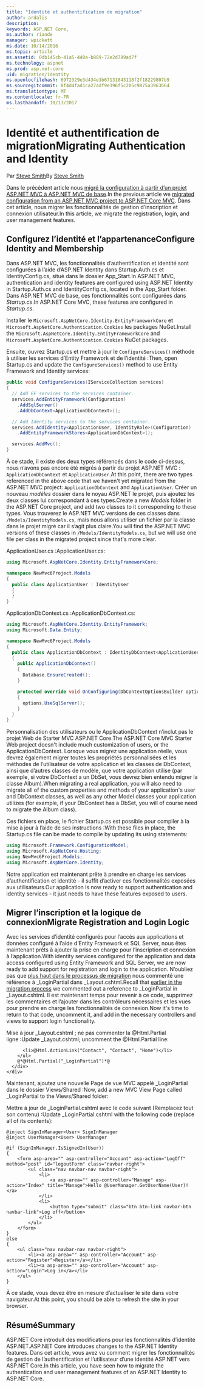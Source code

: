 ```yaml
---
title: "Identité et authentification de migration"
author: ardalis
description: 
keywords: ASP.NET Core,
ms.author: riande
manager: wpickett
ms.date: 10/14/2016
ms.topic: article
ms.assetid: 0db145cb-41a5-448a-b889-72e2d789ad7f
ms.technology: aspnet
ms.prod: asp.net-core
uid: migration/identity
ms.openlocfilehash: 6972329e3d434e1b67131843118f2f18229807b9
ms.sourcegitcommit: 8f4d4fad1ca27adf9e396f5c205c9875a3963664
ms.translationtype: MT
ms.contentlocale: fr-FR
ms.lasthandoff: 10/13/2017
---
```

# <a name="migrating-authentication-and-identity"></a><span data-ttu-id="fe761-103">Identité et authentification de migration</span><span class="sxs-lookup"><span data-stu-id="fe761-103">Migrating Authentication and Identity</span></span>

<a name="migration-identity"></a>

<span data-ttu-id="fe761-104">Par [Steve Smith](https://ardalis.com/)</span><span class="sxs-lookup"><span data-stu-id="fe761-104">By [Steve Smith](https://ardalis.com/)</span></span>

<span data-ttu-id="fe761-105">Dans le précédent article nous [migré la configuration à partir d’un projet ASP.NET MVC à ASP.NET MVC de base](configuration.md).</span><span class="sxs-lookup"><span data-stu-id="fe761-105">In the previous article we [migrated configuration from an ASP.NET MVC project to ASP.NET Core MVC](configuration.md).</span></span> <span data-ttu-id="fe761-106">Dans cet article, nous migrer les fonctionnalités de gestion d’inscription et connexion utilisateur.</span><span class="sxs-lookup"><span data-stu-id="fe761-106">In this article, we migrate the registration, login, and user management features.</span></span>

## <a name="configure-identity-and-membership"></a><span data-ttu-id="fe761-107">Configurez l’identité et l’appartenance</span><span class="sxs-lookup"><span data-stu-id="fe761-107">Configure Identity and Membership</span></span>

<span data-ttu-id="fe761-108">Dans ASP.NET MVC, les fonctionnalités d’authentification et identité sont configurées à l’aide d’ASP.NET Identity dans Startup.Auth.cs et IdentityConfig.cs, situé dans le dossier App_Start.</span><span class="sxs-lookup"><span data-stu-id="fe761-108">In ASP.NET MVC, authentication and identity features are configured using ASP.NET Identity in Startup.Auth.cs and IdentityConfig.cs, located in the App_Start folder.</span></span> <span data-ttu-id="fe761-109">Dans ASP.NET MVC de base, ces fonctionnalités sont configurées dans *Startup.cs*.</span><span class="sxs-lookup"><span data-stu-id="fe761-109">In ASP.NET Core MVC, these features are configured in *Startup.cs*.</span></span>

<span data-ttu-id="fe761-110">Installer le `Microsoft.AspNetCore.Identity.EntityFrameworkCore` et `Microsoft.AspNetCore.Authentication.Cookies` les packages NuGet.</span><span class="sxs-lookup"><span data-stu-id="fe761-110">Install the `Microsoft.AspNetCore.Identity.EntityFrameworkCore` and `Microsoft.AspNetCore.Authentication.Cookies` NuGet packages.</span></span>

<span data-ttu-id="fe761-111">Ensuite, ouvrez Startup.cs et mettre à jour le `ConfigureServices()` méthode à utiliser les services d’Entity Framework et de l’identité :</span><span class="sxs-lookup"><span data-stu-id="fe761-111">Then, open Startup.cs and update the `ConfigureServices()` method to use Entity Framework and Identity services:</span></span>

```csharp
public void ConfigureServices(IServiceCollection services)
{
  // Add EF services to the services container.
  services.AddEntityFramework(Configuration)
    .AddSqlServer()
    .AddDbContext<ApplicationDbContext>();

  // Add Identity services to the services container.
  services.AddIdentity<ApplicationUser, IdentityRole>(Configuration)
    .AddEntityFrameworkStores<ApplicationDbContext>();

  services.AddMvc();
}
```

<span data-ttu-id="fe761-112">À ce stade, il existe des deux types référencés dans le code ci-dessus, nous n’avons pas encore été migrés à partir du projet ASP.NET MVC : `ApplicationDbContext` et `ApplicationUser`.</span><span class="sxs-lookup"><span data-stu-id="fe761-112">At this point, there are two types referenced in the above code that we haven't yet migrated from the ASP.NET MVC project: `ApplicationDbContext` and `ApplicationUser`.</span></span> <span data-ttu-id="fe761-113">Créer un nouveau *modèles* dossier dans le noyau ASP.NET le projet, puis ajoutez les deux classes lui correspondant à ces types.</span><span class="sxs-lookup"><span data-stu-id="fe761-113">Create a new *Models* folder in the ASP.NET Core project, and add two classes to it corresponding to these types.</span></span> <span data-ttu-id="fe761-114">Vous trouverez le ASP.NET MVC versions de ces classes dans `/Models/IdentityModels.cs`, mais nous allons utiliser un fichier par la classe dans le projet migré car il s’agit plus claire.</span><span class="sxs-lookup"><span data-stu-id="fe761-114">You will find the ASP.NET MVC versions of these classes in `/Models/IdentityModels.cs`, but we will use one file per class in the migrated project since that's more clear.</span></span>

<span data-ttu-id="fe761-115">ApplicationUser.cs :</span><span class="sxs-lookup"><span data-stu-id="fe761-115">ApplicationUser.cs:</span></span>

```csharp
using Microsoft.AspNetCore.Identity.EntityFrameworkCore;

namespace NewMvc6Project.Models
{
  public class ApplicationUser : IdentityUser
  {
  }
}
```

<span data-ttu-id="fe761-116">ApplicationDbContext.cs :</span><span class="sxs-lookup"><span data-stu-id="fe761-116">ApplicationDbContext.cs:</span></span>

```csharp
using Microsoft.AspNetCore.Identity.EntityFramework;
using Microsoft.Data.Entity;

namespace NewMvc6Project.Models
{
  public class ApplicationDbContext : IdentityDbContext<ApplicationUser>
  {
    public ApplicationDbContext()
    {
      Database.EnsureCreated();
    }

    protected override void OnConfiguring(DbContextOptionsBuilder options)
    {
      options.UseSqlServer();
    }
  }
}
```

<span data-ttu-id="fe761-117">Personnalisation des utilisateurs ou le ApplicationDbContext n’inclut pas le projet Web de Starter MVC ASP.NET Core.</span><span class="sxs-lookup"><span data-stu-id="fe761-117">The ASP.NET Core MVC Starter Web project doesn't include much customization of users, or the ApplicationDbContext.</span></span> <span data-ttu-id="fe761-118">Lorsque vous migrez une application réelle, vous devrez également migrer toutes les propriétés personnalisées et les méthodes de l’utilisateur de votre application et les classes de DbContext, ainsi que d’autres classes de modèle, que votre application utilise (par exemple, si votre DbContext a un DbSet<Album>, vous devrez bien entendu migrer la classe Album).</span><span class="sxs-lookup"><span data-stu-id="fe761-118">When migrating a real application, you will also need to migrate all of the custom properties and methods of your application's user and DbContext classes, as well as any other Model classes your application utilizes (for example, if your DbContext has a DbSet<Album>, you will of course need to migrate the Album class).</span></span>

<span data-ttu-id="fe761-119">Ces fichiers en place, le fichier Startup.cs est possible pour compiler à la mise à jour à l’aide de ses instructions :</span><span class="sxs-lookup"><span data-stu-id="fe761-119">With these files in place, the Startup.cs file can be made to compile by updating its using statements:</span></span>

```csharp
using Microsoft.Framework.ConfigurationModel;
using Microsoft.AspNetCore.Hosting;
using NewMvc6Project.Models;
using Microsoft.AspNetCore.Identity;
```

<span data-ttu-id="fe761-120">Notre application est maintenant prête à prendre en charge les services d’authentification et identité - il suffit d’activer ces fonctionnalités exposées aux utilisateurs.</span><span class="sxs-lookup"><span data-stu-id="fe761-120">Our application is now ready to support authentication and identity services - it just needs to have these features exposed to users.</span></span>

## <a name="migrate-registration-and-login-logic"></a><span data-ttu-id="fe761-121">Migrer l’inscription et la logique de connexion</span><span class="sxs-lookup"><span data-stu-id="fe761-121">Migrate Registration and Login Logic</span></span>

<span data-ttu-id="fe761-122">Avec les services d’identité configurés pour l’accès aux applications et données configuré à l’aide d’Entity Framework et SQL Server, nous êtes maintenant prêts à ajouter la prise en charge pour l’inscription et connexion à l’application.</span><span class="sxs-lookup"><span data-stu-id="fe761-122">With identity services configured for the application and data access configured using Entity Framework and SQL Server, we are now ready to add support for registration and login to the application.</span></span> <span data-ttu-id="fe761-123">N’oubliez pas que [plus haut dans le processus de migration](mvc.md#migrate-layout-file) nous commenté une référence à _LoginPartial dans _Layout.cshtml.</span><span class="sxs-lookup"><span data-stu-id="fe761-123">Recall that [earlier in the migration process](mvc.md#migrate-layout-file) we commented out a reference to _LoginPartial in _Layout.cshtml.</span></span> <span data-ttu-id="fe761-124">Il est maintenant temps pour revenir à ce code, supprimez les commentaires et l’ajouter dans les contrôleurs nécessaires et les vues pour prendre en charge les fonctionnalités de connexion.</span><span class="sxs-lookup"><span data-stu-id="fe761-124">Now it's time to return to that code, uncomment it, and add in the necessary controllers and views to support login functionality.</span></span>

<span data-ttu-id="fe761-125">Mise à jour _Layout.cshtml ; ne pas commenter la @Html.Partial ligne :</span><span class="sxs-lookup"><span data-stu-id="fe761-125">Update _Layout.cshtml; uncomment the @Html.Partial line:</span></span>

```cshtml
      <li>@Html.ActionLink("Contact", "Contact", "Home")</li>
    </ul>
    @*@Html.Partial("_LoginPartial")*@
  </div>
</div>
```

<span data-ttu-id="fe761-126">Maintenant, ajoutez une nouvelle Page de vue MVC appelé _LoginPartial dans le dossier Views/Shared :</span><span class="sxs-lookup"><span data-stu-id="fe761-126">Now, add a new MVC View Page called _LoginPartial to the Views/Shared folder:</span></span>

<span data-ttu-id="fe761-127">Mettre à jour de _LoginPartial.cshtml avec le code suivant (Remplacez tout son contenu) :</span><span class="sxs-lookup"><span data-stu-id="fe761-127">Update _LoginPartial.cshtml with the following code (replace all of its contents):</span></span>

```cshtml
@inject SignInManager<User> SignInManager
@inject UserManager<User> UserManager

@if (SignInManager.IsSignedIn(User))
{
    <form asp-area="" asp-controller="Account" asp-action="LogOff" method="post" id="logoutForm" class="navbar-right">
        <ul class="nav navbar-nav navbar-right">
            <li>
                <a asp-area="" asp-controller="Manage" asp-action="Index" title="Manage">Hello @UserManager.GetUserName(User)!</a>
            </li>
            <li>
                <button type="submit" class="btn btn-link navbar-btn navbar-link">Log off</button>
            </li>
        </ul>
    </form>
}
else
{
    <ul class="nav navbar-nav navbar-right">
        <li><a asp-area="" asp-controller="Account" asp-action="Register">Register</a></li>
        <li><a asp-area="" asp-controller="Account" asp-action="Login">Log in</a></li>
    </ul>
}
```

<span data-ttu-id="fe761-128">À ce stade, vous devez être en mesure d’actualiser le site dans votre navigateur.</span><span class="sxs-lookup"><span data-stu-id="fe761-128">At this point, you should be able to refresh the site in your browser.</span></span>

## <a name="summary"></a><span data-ttu-id="fe761-129">Résumé</span><span class="sxs-lookup"><span data-stu-id="fe761-129">Summary</span></span>

<span data-ttu-id="fe761-130">ASP.NET Core introduit des modifications pour les fonctionnalités d’identité ASP.NET.</span><span class="sxs-lookup"><span data-stu-id="fe761-130">ASP.NET Core introduces changes to the ASP.NET Identity features.</span></span> <span data-ttu-id="fe761-131">Dans cet article, vous avez vu comment migrer les fonctionnalités de gestion de l’authentification et l’utilisateur d’une identité ASP.NET vers ASP.NET Core.</span><span class="sxs-lookup"><span data-stu-id="fe761-131">In this article, you have seen how to migrate the authentication and user management features of an ASP.NET Identity to ASP.NET Core.</span></span>
